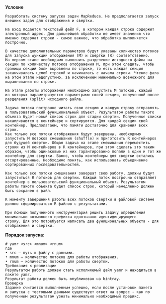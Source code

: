 **Условие**

    Разработать систему запуска задач MapReduce. Не предполагается запуск
    внешних задач для отображения и свертки.

    На вход подается текстовый файл F, в котором каждая строка содержит
    электронный адрес. Для дальнейшей обработки не имеет значения что
    именно содержат строки - самое важное, что обработка выполняется
    построчно.
    
    В качестве дополнительных параметров будут указаны количество потоков
    для запуска функций отображения (M) и свертки (R) соответственно.
    На первом этапе необходимо выполнить разделение исходного файла на
    секции по количеству потоков отображения M, при этом следить, чтобы
    границы секций были выровнены по строке, то есть каждая секция
    заканчивалась целой строкой и начиналась с начала строки. Чтение фала
    на этом этапе недопустимо, за исключением минимально возможного для
    выравнивания по строке.
    
    На этапе работы отображения необходимо запустить M потоков, каждый
    из которых параметризуется параметрами своей секции, полученной после
    разделения (split) исходного файла.

    Задача потока построчно читать свою секцию и каждую строку отправлять
    в пользовательский функциональный объект. Результатом работы такого
    объекта будет новый список строк для стадии свертки. Полученные списки
    накапливаются в контейнере и сортируются. Для каждой секции свой
    контейнер. Предполагаем, что памяти достаточно для хранения всех строк.
    Как только все потоки отображения будут завершены, необходимо
    запустить M потоков смешивания (shuffle) и приготовить R контейнеров
    для будущей свертки. Общая задача на этапе смешивания переместить
    строки из M контейнеров в R контейнеров, при этом сделать это таким
    образом, чтобы одинаковые из них гарантированно попали в один и тот же
    контейнер для свертки. Важно, чтобы контейнеры для свертки остались
    отсортированные. Необходимо понять, как использовать объединение
    сортированных последовательностей.

    Как только все потоки смешивания завершат свою работу, должны будут
    запуститься R потоков для свертки. Каждый поток построчно отправляет
    контейнер в пользовательский функциональный объект. Результатом
    работы такого объекта будет список строк, который немедленно должен
    быть сохранен в файл.

    К моменту завершения работы всех потоков свертки в файловой системе
    должно сформироваться R файлов с результатами.

    При помощи полученного инструментария решить задачу определения
    минимально возможного префикса однозначно идентифицирующего
    строку. Для это потребуется написать два функциональных объекта - для
    отображения и свертки.


**Порядок запуска:**

    # yamr <src> <mnum> <rnum>
    где
    • src – путь к файлу с данными.
    • mnum – количество потоков для работы отображения.
    • rnum – количество потоков для работы свертки.
    Требования к реализации
    Результатом работы должен стать исполняемый файл yamr и находиться в
    пакете yamr.
    Результат работы должен быть опубликован на bintray.
    Проверка
    Задание считается выполненным успешно, если после установки пакета
    и запуска с тестовыми данными существует ответ на вопрос - как по
    полученным результатам узнать минимально необходимый префикс.